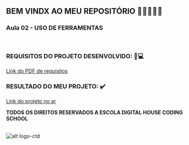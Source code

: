 ## BEM VINDX AO MEU REPOSITÓRIO 👩‍💻👩‍💻✨

### __Aula 02 -  USO DE FERRAMENTAS__

<br>


### REQUISITOS DO PROJETO DESENVOLVIDO: 📃💻
[Link do PDF de requisitos](https://github.com/soareslil/front-end1-AULA2/blob/gh-pages/AULA%202.5%20-%20%5BExerc%C3%ADcio%5D%20Aula%202.pdf)

### RESULTADO DO MEU PROJETO:  ✔️
[Link do projeto no ar](https://soareslil.github.io/front-end1-AULA2/) 


__TODOS OS DIREITOS RESERVADOS A ESCOLA DIGITAL HOUSE CODING SCHOOL__
<br> <br>

![alt logo-ctd](https://vidadeempresa.com.br/wp-content/uploads/2021/02/curso.png)
